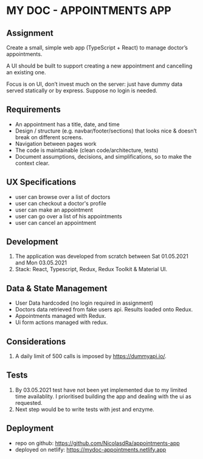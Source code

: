 # MY DOC - APPOINTMENTS APP

## Assignment
Create a small, simple web app (TypeScript + React) to manage doctor’s appointments.

A UI should be built to support creating a new appointment and cancelling an existing one.

Focus is on UI, don’t invest much on the server: just have dummy data served statically or by express. Suppose no login is needed.

## Requirements 
* An appointment has a title, date, and time
* Design / structure (e.g. navbar/footer/sections) that looks nice & doesn’t break on different screens.
* Navigation between pages work
* The code is maintainable (clean code/architecture, tests)
* Document assumptions, decisions, and simplifications, so to make the context clear.


## UX Specifications
* user can browse over a list of doctors
* user can checkout a doctor's profile
* user can make an appointment
* user can go over a list of his appointments
* user can cancel an appointment


## Development
1. The application was developed from scratch between Sat 01.05.2021 and Mon 03.05.2021 
2. Stack: React, Typescript, Redux, Redux Toolkit & Material UI.

## Data & State Management
* User Data hardcoded (no login required in assignment)
* Doctors data retrieved from fake users api. Results loaded onto Redux.
* Appointments managed with Redux.
* Ui form actions managed with redux.

## Considerations 
1.  A daily limit of 500 calls is imposed by https://dummyapi.io/.

## Tests
1.  By 03.05.2021 test have not been yet implemented due to my limited time availablity. I prioritised building the app and dealing with the ui as requested.
2.  Next step would be to write tests with jest and enzyme.

## Deployment
* repo on github: https://github.com/NicolasdRa/appointments-app
* deployed on netlify: https://mydoc-appointments.netlify.app
